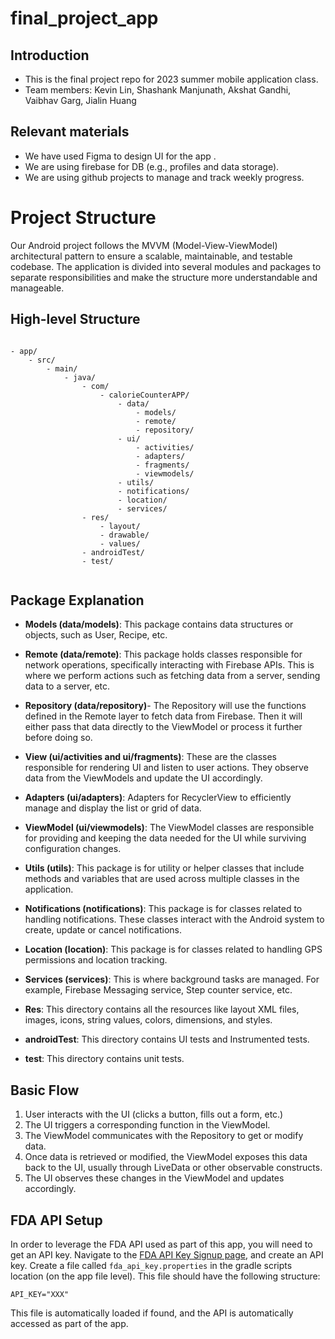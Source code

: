 # final_project_app

## Introduction

- This is the final project repo for 2023 summer mobile application class.
- Team members: Kevin Lin, Shashank Manjunath, Akshat Gandhi, Vaibhav Garg, Jialin Huang

## Relevant materials

- We have used Figma to design UI for the app <NEED TO ADD LINK>.
- We are using firebase for DB (e.g., profiles and data storage).
- We are using github projects to manage and track weekly progress.

# Project Structure

Our Android project follows the MVVM (Model-View-ViewModel) architectural pattern to ensure a scalable, maintainable, and testable codebase. The application is divided into several modules and packages to separate responsibilities and make the structure more understandable and manageable.

## High-level Structure

```

- app/
	- src/
		- main/
			- java/
				- com/
					- calorieCounterAPP/
						- data/
							- models/
							- remote/
							- repository/
						- ui/
							- activities/
							- adapters/
							- fragments/
							- viewmodels/
						- utils/
						- notifications/
						- location/
						- services/
				- res/
					- layout/
					- drawable/
					- values/
				- androidTest/
				- test/


```

## Package Explanation

- **Models (data/models)**: This package contains data structures or objects, such as User, Recipe, etc.

- **Remote (data/remote)**: This package holds classes responsible for network operations, specifically interacting with Firebase APIs. This is where we perform actions such as fetching data from a server, sending data to a server, etc.

- **Repository (data/repository)**- The Repository will use the functions defined in the Remote layer to fetch data from Firebase. Then it will either pass that data directly to the ViewModel or process it further before doing so.

- **View (ui/activities and ui/fragments)**: These are the classes responsible for rendering UI and listen to user actions. They observe data from the ViewModels and update the UI accordingly.

- **Adapters (ui/adapters)**: Adapters for RecyclerView to efficiently manage and display the list or grid of data.

- **ViewModel (ui/viewmodels)**: The ViewModel classes are responsible for providing and keeping the data needed for the UI while surviving configuration changes.

- **Utils (utils)**: This package is for utility or helper classes that include methods and variables that are used across multiple classes in the application.

- **Notifications (notifications)**: This package is for classes related to handling notifications. These classes interact with the Android system to create, update or cancel notifications.

- **Location (location)**: This package is for classes related to handling GPS permissions and location tracking.

- **Services (services)**: This is where background tasks are managed. For example, Firebase Messaging service, Step counter service, etc.

- **Res**: This directory contains all the resources like layout XML files, images, icons, string values, colors, dimensions, and styles.

- **androidTest**: This directory contains UI tests and Instrumented tests.

- **test**: This directory contains unit tests.

## Basic Flow

1. User interacts with the UI (clicks a button, fills out a form, etc.)
2. The UI triggers a corresponding function in the ViewModel.
3. The ViewModel communicates with the Repository to get or modify data.
4. Once data is retrieved or modified, the ViewModel exposes this data back to the UI, usually through LiveData or other observable constructs.
5. The UI observes these changes in the ViewModel and updates accordingly.

## FDA API Setup

In order to leverage the FDA API used as part of this app, you will need to get
an API key. Navigate to the [FDA API Key Signup
page](https://fdc.nal.usda.gov/api-key-signup.html), and create an API key.
Create a file called `fda_api_key.properties` in the gradle scripts location (on the app file level).
This file should have the following structure:

```
API_KEY="XXX"
```

This file is automatically loaded if found, and the API is automatically
accessed as part of the app.
